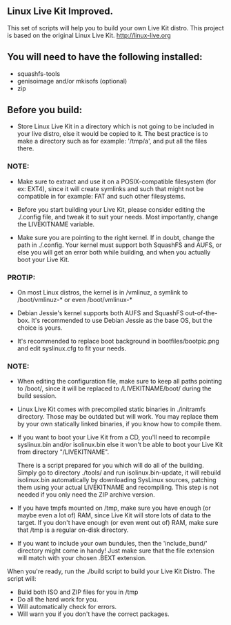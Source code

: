 ## Linux Live Kit Improved.
This set of scripts will help you to
build your own Live Kit distro. This project is based on
the original Linux Live Kit. <http://linux-live.org>


## You will need to have the following installed:
  * squashfs-tools
  * genisoimage and/or mkisofs (optional)
  * zip

## Before you build:

- Store Linux Live Kit in a directory which is not going to be included
  in your live distro, else it would be copied to it.
  The best practice is to make a directory such
  as for example: '/tmp/a', and put all the files there.
### NOTE:
   * Make sure to extract and use it on a POSIX-compatible
     filesystem (for ex: EXT4), since it will create symlinks 
     and such that might not be compatible in for example: FAT 
     and such other filesystems.

- Before you start building your Live Kit, please consider
  editing the ./.config file, and tweak it to suit your needs.
  Most importantly, change the LIVEKITNAME variable.

- Make sure you are pointing to the right kernel. If in doubt, 
  change the path in ./.config. Your kernel must support both 
  SquashFS and AUFS, or else you will get an error both while 
  building, and when you actually boot your Live Kit.
### PROTIP:
   * On most Linux distros, the kernel is in /vmlinuz, a
     symlink to /boot/vmlinuz-* or even /boot/vmlinux-*


   * Debian Jessie's kernel supports both AUFS and SquashFS out-of-the-box.
     It's recommended to use Debian Jessie as the base OS, but the choice is yours.

- It's recommended to replace boot background in
  bootfiles/bootpic.png and edit syslinux.cfg to fit your needs.
### NOTE:
   * When editing the configuration file, make sure to keep all paths
     pointing to /boot/, since it will be replaced to /LIVEKITNAME/boot/
     during the build session.

- Linux Live Kit comes with precompiled static binaries in ./initramfs
  directory. Those may be outdated but will work. You may replace them
  by your own statically linked binaries, if you know how to compile them.

- If you want to boot your Live Kit from a CD, you'll need to recompile
  syslinux.bin and/or isolinux.bin else it won't be able to boot 
  your Live Kit from directory "/LIVEKITNAME".
 
  There is a script prepared for you which will do all of the building. 
  Simply go to directory ./tools/ and run isolinux.bin-update, it will rebuild 
  isolinux.bin automatically by downloading SysLinux sources, patching them using 
  your actual LIVEKITNAME and recompiling. This step is not needed if you only need 
  the ZIP archive version.

- If you have tmpfs mounted on /tmp, make sure you have enough (or maybe even
  a lot of) RAM, since Live Kit will store lots of data to the target.
  If you don't have enough (or even went out of) RAM, make sure
  that /tmp is a regular on-disk directory.

- If you want to include your own bundules, then the 'include\_bund/' directory
  might come in handy! Just make sure that the file extension will match
  with your chosen .BEXT extension.

When you're ready, run the ./build script to build your Live Kit Distro.
  The script will:
  + Build both ISO and ZIP files for you in /tmp
  + Do all the hard work for you.
  + Will automatically check for errors.
  + Will warn you if you don't have the correct packages.
